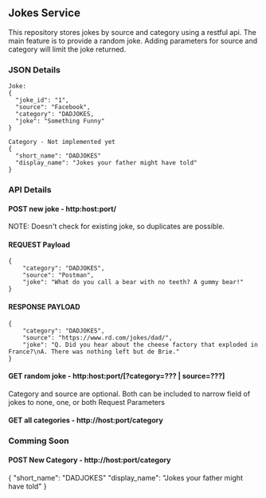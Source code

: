 ## Jokes Service
This repository stores jokes by source and category using a restful api. The main 
feature is to provide a random joke.  Adding parameters for source and category
will limit the joke returned.

### JSON Details
```
Joke:
{
  "joke_id": "1", 
  "source": "Facebook",
  "category": "DADJOKES,
  "joke": "Something Funny"
}
```
```
Category - Not implemented yet
{
  "short_name": "DADJOKES"
  "display_name": "Jokes your father might have told"
}
```
### API Details
#### POST new joke - http:host:port/
NOTE: Doesn't check for existing joke, so duplicates are possible.
#### REQUEST Payload
```
{
	"category": "DADJOKES",
	"source": "Postman",
	"joke": "What do you call a bear with no teeth? A gummy bear!"
}
```
#### RESPONSE PAYLOAD
```
{
	"category": "DADJOKES",
	"source": "https://www.rd.com/jokes/dad/",
	"joke": "Q. Did you hear about the cheese factory that exploded in France?\nA. There was nothing left but de Brie."
}
```
#### GET random joke - http:host:port/[?category=??? | source=???]
Category and source are optional.  Both can be included to narrow field of jokes to none, one, or both Request Parameters

#### GET all categories - http://host:port/category
### Comming Soon
#### POST New Category - http://host:port/category
{
  "short_name": "DADJOKES"
  "display_name": "Jokes your father might have told"
}
